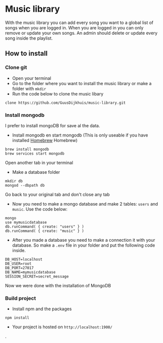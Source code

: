 # Music library
With the music library you can add every song you want to a global list of songs when you are logged in. When you are logged in you can only remove or update your own songs. An admin should delete or update every song inside the playlist.   

## How to install

### Clone git
- Open your terminal
- Go to the folder where you want to install the music library or make a folder with `mkdir`
- Run the code below to clone the music libary
```
clone https://github.com/GuusDijkhuis/music-library.git
```

### Install mongodb
I prefer to install mongoDB for save al the data.

- Install mongodb en start mongodb (This is only useable if you have installed [Homebrew](https://brew.sh/index_nl)
Homebrew)
```
brew install mongodb
brew services start mongodb
```

Open another tab in your terminal

- Make a database folder
```
mkdir db
mongod --dbpath db
```

Go back to your original tab and don't close any tab

- Now you need to make a mongo database and make 2 tables: `users` and `music`. Use the code below:
```
mongo
use mymusicdatabase
db.runCommand( { create: "users" } )
db.runCommand( { create: "music" } )
```

- After you made a database you need to make a connection it with your database. So make a `.env` file in your folder and put the following code inside.
```
DB_HOST=localhost
DB_USER=root
DB_PORT=27017
DB_NAME=mymusicdatabase
SESSION_SECRET=secret_message
```
Now we were done with the installation of MongoDB

### Build project

- Install npm and the packages
```
npm install
```

- Your project is hosted on `http://localhost:1900/`












































.
